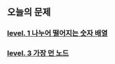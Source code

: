 ## 오늘의 문제

### [level. 1 나누어 떨어지는 숫자 배열](https://programmers.co.kr/learn/courses/30/lessons/12910)

### [level. 3 가장 먼 노드](https://programmers.co.kr/learn/courses/30/lessons/49189)
